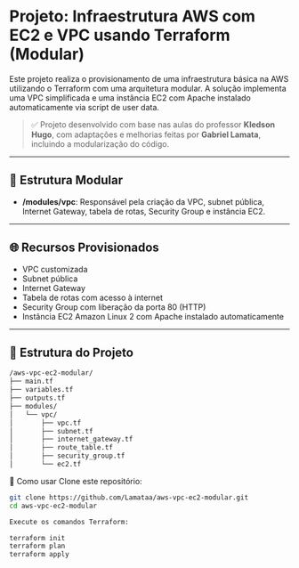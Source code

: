 # Projeto: Infraestrutura AWS com EC2 e VPC usando Terraform (Modular)

Este projeto realiza o provisionamento de uma infraestrutura básica na AWS utilizando o Terraform com uma arquitetura modular. A solução implementa uma VPC simplificada e uma instância EC2 com Apache instalado automaticamente via script de user data.

> ✅ Projeto desenvolvido com base nas aulas do professor **Kledson Hugo**, com adaptações e melhorias feitas por **Gabriel Lamata**, incluindo a modularização do código.

---

## 🧱 Estrutura Modular

- **/modules/vpc**: Responsável pela criação da VPC, subnet pública, Internet Gateway, tabela de rotas, Security Group e instância EC2.

---

## 🌐 Recursos Provisionados

- VPC customizada
- Subnet pública
- Internet Gateway
- Tabela de rotas com acesso à internet
- Security Group com liberação da porta 80 (HTTP)
- Instância EC2 Amazon Linux 2 com Apache instalado automaticamente

---

## 📁 Estrutura do Projeto

```bash
/aws-vpc-ec2-modular/
├── main.tf
├── variables.tf
├── outputs.tf
├── modules/
│   └── vpc/
│       ├── vpc.tf
│       ├── subnet.tf
│       ├── internet_gateway.tf
│       ├── route_table.tf
│       ├── security_group.tf
│       └── ec2.tf

```

🚀 Como usar
Clone este repositório:

```bash
git clone https://github.com/Lamataa/aws-vpc-ec2-modular.git
cd aws-vpc-ec2-modular

Execute os comandos Terraform:

terraform init
terraform plan
terraform apply


